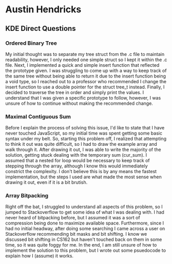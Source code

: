 # Austin Hendricks
## KDE Direct Questions

### Ordered Binary Tree
My initial thought was to separate my tree struct from the .c file to maintain readability, however, I only needed one simple struct so I kept it within the .c file. Next, I implemented a quick and simple insert function that reflected the prototype given. I was struggling to come up with a way to keep track of the same tree without being able to return it due to the insert function being a void type, so I reached out to a professor who recommended I change the insert function to use a double pointer for the struct tree_t instead. Finally, I decided to traverse the tree in order and simply print the values. I understand that I was given a specific prototype to follow, however, I was unsure of how to continue without making the recommended change.

### Maximal Contiguous Sum
Before I explain the process of solving this issue, I'd like to state that I have never touched JavaScript, so my initial time was spent getting some basic syntax under my belt. So, starting this problem off, I realized that attempting to think it out was quite difficult, so I had to draw the example array and walk through it. After drawing it out, I was able to write the majority of the solution, getting stuck dealing with the temporary sum (cur_sum). I assumed that a nested for loop would be necessary to keep track of stepping through the array, although I know this would immediately constrict the complexity. I don't believe this is by any means the fastest implementation, but the steps I used are what made the most sense when drawing it out, even if it is a bit brutish. 

### Array Bitpacking
Right off the bat, I struggled to understand all aspects of this problem, so I jumped to Stackoverflow to get some idea of what I was dealing with. I had never heard of bitpacking before, but I assumed it was a sort of compression being done to maximize available space. Furthermore, since I had no initial headway, after doing some searching I came across a user on Stackoverflow recommending bit masks and bit shifting. I know we discussed bit shifting in CS162 but haven't touched back on them in some time, so it was quite foggy for me. In the end, I am still unsure of how to implement the solution to this problem, but I wrote out some psuedocode to explain how I (assume) it works.